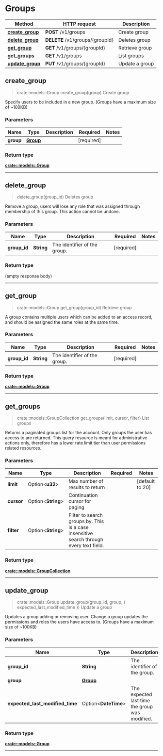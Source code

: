 # Groups
Method | HTTP request | Description
------------- | ------------- | -------------
[**create_group**](#create_group) | **POST** /v1/groups | Create group
[**delete_group**](#delete_group) | **DELETE** /v1/groups/{groupId} | Deletes group
[**get_group**](#get_group) | **GET** /v1/groups/{groupId} | Retrieve group
[**get_groups**](#get_groups) | **GET** /v1/groups | List groups
[**update_group**](#update_group) | **PUT** /v1/groups/{groupId} | Update a group



## create_group

> crate::models::Group create_group(group)
Create group

Specify users to be included in a new group. (Groups have a maximum size of ~100KB)

### Parameters


Name | Type | Description  | Required | Notes
------------- | ------------- | ------------- | ------------- | -------------
**group** | [**Group**](Group.md) |  | [required] |

### Return type

[**crate::models::Group**](Group.md)

---


## delete_group

> delete_group(group_id)
Deletes group

Remove a group, users will lose any role that was assigned through membership of this group. This action cannot be undone.

### Parameters


Name | Type | Description  | Required | Notes
------------- | ------------- | ------------- | ------------- | -------------
**group_id** | **String** | The identifier of the group. | [required] |

### Return type

 (empty response body)


---


## get_group

> crate::models::Group get_group(group_id)
Retrieve group

A group contains multiple users which can be added to an access record, and should be assigned the same roles at the same time.

### Parameters


Name | Type | Description  | Required | Notes
------------- | ------------- | ------------- | ------------- | -------------
**group_id** | **String** | The identifier of the group. | [required] |

### Return type

[**crate::models::Group**](Group.md)


---


## get_groups

> crate::models::GroupCollection get_groups(limit, cursor, filter)
List groups

Returns a paginated groups list for the account. Only groups the user has access to are returned. This query resource is meant for administrative actions only, therefore has a lower rate limit tier than user permissions related resources.

### Parameters


Name | Type | Description  | Required | Notes
------------- | ------------- | ------------- | ------------- | -------------
**limit** | Option<**u32**> | Max number of results to return |  |[default to 20]
**cursor** | Option<**String**> | Continuation cursor for paging |  |
**filter** | Option<**String**> | Filter to search groups by. This is a case insensitive search through every text field. |  |

### Return type

[**crate::models::GroupCollection**](GroupCollection.md)


---


## update_group

> crate::models::Group update_group(group_id, group, { expected_last_modified_time })
Update a group

Updates a group adding or removing user. Change a group updates the permissions and roles the users have access to. (Groups have a maximum size of ~100KB)

### Parameters


Name | Type | Description  | Required | Notes
------------- | ------------- | ------------- | ------------- | -------------
**group_id** | **String** | The identifier of the group. | [required] |
**group** | [**Group**](Group.md) |  | [required] |
**expected_last_modified_time** | Option<**DateTime**> | The expected last time the group was modified. |  |

### Return type

[**crate::models::Group**](Group.md)

---

